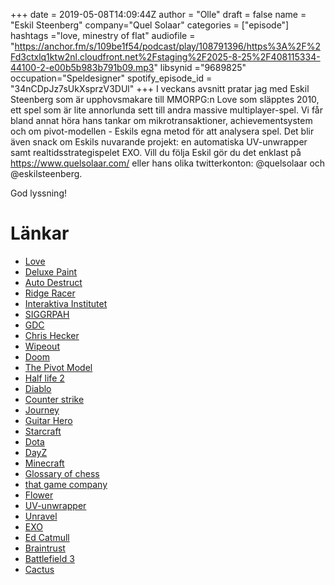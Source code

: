 +++
date = 2019-05-08T14:09:44Z
author = "Olle"
draft = false
name = "Eskil Steenberg"
company="Quel Solaar"
categories = ["episode"]
hashtags ="love, minestry of flat"
audiofile = "https://anchor.fm/s/109be1f54/podcast/play/108791396/https%3A%2F%2Fd3ctxlq1ktw2nl.cloudfront.net%2Fstaging%2F2025-8-25%2F408115334-44100-2-e00b5b983b791b09.mp3"
libsynid ="9689825"
occupation="Speldesigner"
spotify_episode_id = "34nCDpJz7sUkXsprzV3DUl"
+++ 
I veckans avsnitt pratar jag med Eskil Steenberg som är upphovsmakare till MMORPG:n Love som släpptes 2010, ett spel som är lite annorlunda sett till andra massive multiplayer-spel. Vi får bland annat höra hans tankar om mikrotransaktioner, achievementsystem och om pivot-modellen - Eskils egna metod för att analysera spel.
Det blir även snack om Eskils nuvarande projekt: en automatiska UV-unwrapper samt realtidsstrategispelet EXO. Vill du följa Eskil gör du det enklast på https://www.quelsolaar.com/ eller hans olika twitterkonton: @quelsolaar och @eskilsteenberg.

God lyssning!


# Länkar
* [Love](https://www.youtube.com/watch?v=SJWH6Rl6c1M)
* [Deluxe Paint](https://www.youtube.com/watch?v=RO7JURHm_jk)
* [Auto Destruct](https://www.youtube.com/watch?v=Khms898jWv4)
* [Ridge Racer](https://www.youtube.com/watch?v=4D5VHJAE5io)
* [Interaktiva Institutet](https://www.tii.se/)
* [SIGGRPAH](https://www.siggraph.org/)
* [GDC](https://www.gdconf.com/)
* [Chris Hecker](http://chrishecker.com/Homepage)
* [Wipeout](https://www.youtube.com/watch?v=4SJ27_uIHKs)
* [Doom](https://www.youtube.com/watch?v=nio1jZUaLL0)
* [The Pivot Model](https://www.youtube.com/watch?v=xsplKRCL7dA&t=1548s)
* [Half life 2](https://www.youtube.com/watch?v=ID1dWN3n7q4)
* [Diablo](https://www.youtube.com/watch?v=k3MulO98znc)
* [Counter strike](https://www.youtube.com/watch?v=bTDJQYV5Q58)
* [Journey](https://www.youtube.com/watch?v=mU3nNT4rcFg&t=9s)
* [Guitar Hero](https://www.youtube.com/watch?v=E8JYB2uiUe0)
* [Starcraft](https://www.youtube.com/watch?v=H4Z6Rmbtk1k&t=10s)
* [Dota](https://www.youtube.com/watch?v=_4pAOjWsRCk)
* [DayZ](https://www.youtube.com/watch?v=7jk8prJA9nI)
* [Minecraft](https://www.youtube.com/watch?v=MmB9b5njVbA)
* [Glossary of chess](https://en.wikipedia.org/wiki/Glossary_of_chess)
* [that game company](http://thatgamecompany.com/)
* [Flower](https://www.youtube.com/watch?v=U7IUDWMU6ZI)
* [UV-unwrapper](http://www.quelsolaar.com/ministry_of_flat/)
* [Unravel](http://unravel.org/)
* [EXO](https://www.youtube.com/watch?v=BWOn0uwrF-U)
* [Ed Catmull](https://en.wikipedia.org/wiki/Edwin_Catmull)
* [Braintrust](https://medium.com/great-business-stories/lessons-from-pixar-1-the-braintrust-e306843a5153)
* [Battlefield 3](https://www.youtube.com/watch?v=UIUJh2mA8vg&t=7s)
* [Cactus](https://twitter.com/cactusquid?lang=en)


